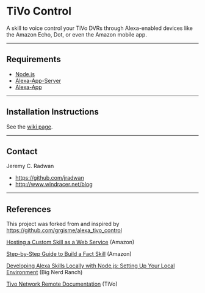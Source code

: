 # TiVo Control
A skill to voice control your TiVo DVRs through Alexa-enabled devices like the Amazon Echo, Dot, or even the Amazon mobile app.

- - -
## Requirements

* [Node.js](https://nodejs.org/en/blog/release/v6.9.5/)
* [Alexa-App-Server](https://github.com/matt-kruse/alexa-app-server)
* [Alexa-App](https://github.com/matt-kruse/alexa-app)

- - -
## Installation Instructions

See the [wiki page](https://github.com/jradwan/alexa_tivo_control/wiki/Installation-Instructions).

- - -
## Contact

Jeremy C. Radwan

- https://github.com/jradwan
- http://www.windracer.net/blog

- - -
## References

This project was forked from and inspired by https://github.com/grgisme/alexa_tivo_control

[Hosting a Custom Skill as a Web Service](https://developer.amazon.com/public/solutions/alexa/alexa-skills-kit/docs/developing-an-alexa-skill-as-a-web-service) (Amazon)

[Step-by-Step Guide to Build a Fact Skill](https://developer.amazon.com/public/community/post/Tx3DVGG0K0TPUGQ/New-Alexa-Skills-Kit-Template:-Step-by-Step-Guide-to-Build-a-Fact-Skill) (Amazon)

[Developing Alexa Skills Locally with Node.js: Setting Up Your Local Environment](https://www.bignerdranch.com/blog/developing-alexa-skills-locally-with-nodejs-setting-up-your-local-environment/) (Big Nerd Ranch)

[Tivo Network Remote Documentation](http://www.tivo.com/assets/images/abouttivo/resources/downloads/brochures/TiVo_TCP_Network_Remote_Control_Protocol.pdf) (TiVo)
